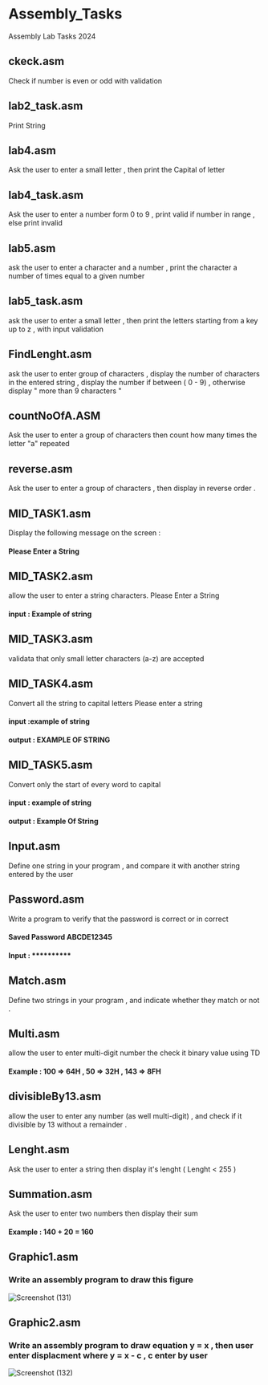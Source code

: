# Assembly_Tasks
Assembly Lab Tasks 2024

## ckeck.asm
Check if number is even or odd with validation

## lab2_task.asm
Print String 

## lab4.asm
Ask the user to enter a small letter , then print the Capital of letter 

## lab4_task.asm
Ask the user to enter a number form 0 to 9 , print valid if number in range , else print invalid

## lab5.asm
ask the user to enter a character and a number , print the character a number of times equal to a given number

## lab5_task.asm
ask the user to enter a small letter , then print the letters starting from a key up to z , with input validation 

## FindLenght.asm
ask the user to enter group of characters , display the number of characters in the entered string , display the number if between ( 0 - 9) , otherwise display " more than 9 characters " 

## countNoOfA.ASM
Ask the user to enter a group of characters then count how many times the letter "a" repeated

## reverse.asm
Ask the user to enter a group of characters , then display in reverse order .

## MID_TASK1.asm
Display the following message on the screen :
#### Please Enter a String 

## MID_TASK2.asm 
allow the user to enter a string characters.
Please Enter a String
#### input : Example of string

## MID_TASK3.asm
validata that only small letter characters (a-z) are accepted

## MID_TASK4.asm
Convert all the string to capital letters 
Please enter a string 
#### input :example of string 
#### output : EXAMPLE OF STRING

## MID_TASK5.asm
Convert only the start of every word to capital 
#### input : example of string 
#### output : Example Of String

## Input.asm
Define one string in your program , and compare it with another string entered by the user

## Password.asm
Write a program to verify that the password is correct or in correct 
#### Saved Password ABCDE12345
####  Input : **********

## Match.asm 
Define two strings in your program , and indicate whether they match or not . 

## Multi.asm
allow the user to enter multi-digit number the check it binary value using TD 
#### Example : 100 => 64H   , 50 => 32H  , 143 => 8FH 

## divisibleBy13.asm 
allow the user to enter any number (as well multi-digit) , and check if it divisible by 13 without a remainder . 

## Lenght.asm
Ask the user to enter a string then display it's lenght ( Lenght < 255 ) 

## Summation.asm
Ask the user to enter two numbers then display their sum 
#### Example : 140 + 20 = 160 

## Graphic1.asm
### Write an assembly program to draw this figure 
![Screenshot (131)](https://github.com/Ghaida-jaaisa/Assembly_Tasks/assets/115732088/2ca4f3c5-3cca-4ec0-ae63-8e273bcd6247)


## Graphic2.asm
### Write an assembly program to draw equation y = x , then user enter displacment where y = x - c , c enter by user  
![Screenshot (132)](https://github.com/Ghaida-jaaisa/Assembly_Tasks/assets/115732088/d802c7c4-4cbc-4539-8507-bec315159944)

